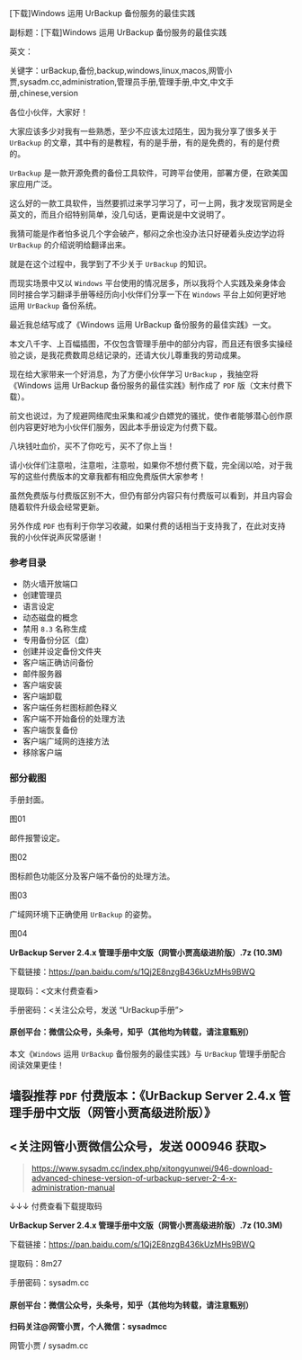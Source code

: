 [下载]Windows 运用 UrBackup 备份服务的最佳实践

副标题：[下载]Windows 运用 UrBackup 备份服务的最佳实践

英文：

关键字：urBackup,备份,backup,windows,linux,macos,网管小贾,sysadm.cc,administration,管理员手册,管理手册,中文,中文手册,chinese,version



各位小伙伴，大家好！

大家应该多少对我有一些熟悉，至少不应该太过陌生，因为我分享了很多关于`UrBackup` 的文章，其中有的是教程，有的是手册，有的是免费的，有的是付费的。

`UrBackup` 是一款开源免费的备份工具软件，可跨平台使用，部署方便，在欧美国家应用广泛。

这么好的一款工具软件，当然要抓过来学习学习了，可一上网，我才发现官网是全英文的，而且介绍特别简单，没几句话，更甭说是中文说明了。

我猜可能是作者怕多说几个字会破产，郁闷之余也没办法只好硬着头皮边学边将 `UrBackup` 的介绍说明给翻译出来。

就是在这个过程中，我学到了不少关于 `UrBackup` 的知识。

而现实场景中又以 `Windows` 平台使用的情况居多，所以我将个人实践及亲身体会同时接合学习翻译手册等经历向小伙伴们分享一下在 `Windows` 平台上如何更好地运用 `UrBackup` 备份系统。



最近我总结写成了《Windows 运用 UrBackup 备份服务的最佳实践》一文。

本文八千字、上百幅插图，不仅包含管理手册中的部分内容，而且还有很多实操经验之谈，是我花费数周总结记录的，还请大伙儿尊重我的劳动成果。

现在给大家带来一个好消息，为了方便小伙伴学习 `UrBackup` ，我抽空将《Windows 运用 UrBackup 备份服务的最佳实践》制作成了 `PDF` 版（文末付费下载）。

前文也说过，为了规避网络爬虫采集和减少白嫖党的骚扰，使作者能够潜心创作原创内容更好地为小伙伴们服务，因此本手册设定为付费下载。

八块钱吐血价，买不了你吃亏，买不了你上当！

请小伙伴们注意啦，注意啦，注意啦，如果你不想付费下载，完全阔以哈，对于我写的这些付费版本的文章我都有相应免费版供大家参考！

虽然免费版与付费版区别不大，但仍有部分内容只有付费版可以看到，并且内容会随着软件升级会经常更新。

另外作成 `PDF` 也有利于你学习收藏，如果付费的话相当于支持我了，在此对支持我的小伙伴说声灰常感谢！



### 参考目录

* 防火墙开放端口
* 创建管理员
* 语言设定
* 动态磁盘的概念
* 禁用 `8.3` 名称生成
* 专用备份分区（盘）
* 创建并设定备份文件夹
* 客户端正确访问备份
* 邮件服务器
* 客户端安装
* 客户端卸载
* 客户端任务栏图标颜色释义
* 客户端不开始备份的处理方法
* 客户端恢复备份
* 客户端广域网的连接方法
* 移除客户端



### 部分截图

手册封面。

图01



邮件报警设定。

图02



图标颜色功能区分及客户端不备份的处理方法。

图03



广域网环境下正确使用 `UrBackup` 的姿势。

图04





**UrBackup Server 2.4.x 管理手册中文版（网管小贾高级进阶版）.7z (10.3M)**

下载链接：https://pan.baidu.com/s/1Qj2E8nzgB436kUzMHs9BWQ

提取码：<文末付费查看>

手册密码：<关注公众号，发送 “UrBackup手册”>



#### 原创平台：微信公众号，头条号，知乎（其他均为转载，请注意甄别）



本文《`Windows` 运用 `UrBackup` 备份服务的最佳实践》与 `UrBackup` 管理手册配合阅读效果更佳！

## 墙裂推荐 `PDF` 付费版本：《UrBackup Server 2.4.x 管理手册中文版（网管小贾高级进阶版）》

## <关注网管小贾微信公众号，发送 000946 获取>

> https://www.sysadm.cc/index.php/xitongyunwei/946-download-advanced-chinese-version-of-urbackup-server-2-4-x-administration-manual 



↓↓↓ 付费查看下载提取码



**UrBackup Server 2.4.x 管理手册中文版（网管小贾高级进阶版）.7z (10.3M)**

下载链接：https://pan.baidu.com/s/1Qj2E8nzgB436kUzMHs9BWQ

提取码：8m27

手册密码：sysadm.cc









#### 原创平台：微信公众号，头条号，知乎（其他均为转载，请注意甄别）

**扫码关注@网管小贾，个人微信：sysadmcc**

网管小贾 / sysadm.cc









